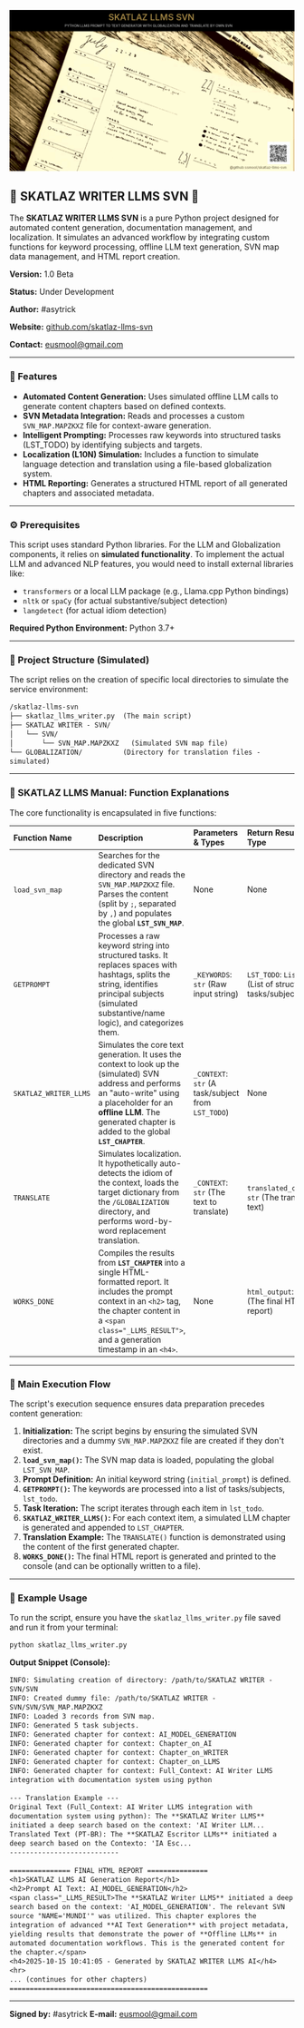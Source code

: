 ![Python SKATLAZ WRITER LLMS SVN](./skatlazllms.gif)

## 🐙 SKATLAZ WRITER LLMS SVN 🤖

The **SKATLAZ WRITER LLMS SVN** is a pure Python project designed for automated content generation, documentation management, and localization. It simulates an advanced workflow by integrating custom functions for keyword processing, offline LLM text generation, SVN map data management, and HTML report creation.

**Version:** 1.0 Beta

**Status:** Under Development  

**Author:** #asytrick

**Website:** [github.com/skatlaz-llms-svn](https://github.com/ssmool/skatlaz-llms-svn)  

**Contact:** eusmool@gmail.com  


-----

### 🚀 Features

  * **Automated Content Generation:** Uses simulated offline LLM calls to generate content chapters based on defined contexts.
  * **SVN Metadata Integration:** Reads and processes a custom `SVN_MAP.MAPZKXZ` file for context-aware generation.
  * **Intelligent Prompting:** Processes raw keywords into structured tasks (LST\_TODO) by identifying subjects and targets.
  * **Localization (L10N) Simulation:** Includes a function to simulate language detection and translation using a file-based globalization system.
  * **HTML Reporting:** Generates a structured HTML report of all generated chapters and associated metadata.

-----

### ⚙️ Prerequisites

This script uses standard Python libraries. For the LLM and Globalization components, it relies on **simulated functionality**. To implement the actual LLM and advanced NLP features, you would need to install external libraries like:

  * `transformers` or a local LLM package (e.g., Llama.cpp Python bindings)
  * `nltk` or `spaCy` (for actual substantive/subject detection)
  * `langdetect` (for actual idiom detection)

**Required Python Environment:** Python 3.7+

-----

### 📂 Project Structure (Simulated)

The script relies on the creation of specific local directories to simulate the service environment:

```
/skatlaz-llms-svn
├── skatlaz_llms_writer.py  (The main script)
├── SKATLAZ WRITER - SVN/
│   └── SVN/
│       └── SVN_MAP.MAPZKXZ   (Simulated SVN map file)
└── GLOBALIZATION/          (Directory for translation files - simulated)
```

-----

### 📘 SKATLAZ LLMS Manual: Function Explanations

The core functionality is encapsulated in five functions:

| Function Name | Description | Parameters & Types | Return Result & Type |
| :--- | :--- | :--- | :--- |
| `load_svn_map` | Searches for the dedicated SVN directory and reads the `SVN_MAP.MAPZKXZ` file. Parses the content (split by `;`, separated by `,`) and populates the global **`LST_SVN_MAP`**. | None | None |
| `GETPROMPT` | Processes a raw keyword string into structured tasks. It replaces spaces with hashtags, splits the string, identifies principal subjects (simulated substantive/name logic), and categorizes them. | `_KEYWORDS`: `str` (Raw input string) | `LST_TODO`: `List[str]` (List of structured tasks/subjects) |
| `SKATLAZ_WRITER_LLMS` | Simulates the core text generation. It uses the context to look up the (simulated) SVN address and performs an "auto-write" using a placeholder for an **offline LLM**. The generated chapter is added to the global **`LST_CHAPTER`**. | `_CONTEXT`: `str` (A task/subject from `LST_TODO`) | None |
| `TRANSLATE` | Simulates localization. It hypothetically auto-detects the idiom of the context, loads the target dictionary from the `/GLOBALIZATION` directory, and performs word-by-word replacement translation. | `_CONTEXT`: `str` (The text to translate) | `translated_context`: `str` (The translated text) |
| `WORKS_DONE` | Compiles the results from **`LST_CHAPTER`** into a single HTML-formatted report. It includes the prompt context in an `<h2>` tag, the chapter content in a `<span class="_LLMS_RESULT">`, and a generation timestamp in an `<h4>`. | None | `html_output`: `str` (The final HTML report) |

-----

### 🔄 Main Execution Flow

The script's execution sequence ensures data preparation precedes content generation:

1.  **Initialization:** The script begins by ensuring the simulated SVN directories and a dummy `SVN_MAP.MAPZKXZ` file are created if they don't exist.
2.  **`load_svn_map()`:** The SVN map data is loaded, populating the global `LST_SVN_MAP`.
3.  **Prompt Definition:** An initial keyword string (`initial_prompt`) is defined.
4.  **`GETPROMPT()`:** The keywords are processed into a list of tasks/subjects, `lst_todo`.
5.  **Task Iteration:** The script iterates through each item in `lst_todo`.
6.  **`SKATLAZ_WRITER_LLMS()`:** For each context item, a simulated LLM chapter is generated and appended to `LST_CHAPTER`.
7.  **Translation Example:** The `TRANSLATE()` function is demonstrated using the content of the first generated chapter.
8.  **`WORKS_DONE()`:** The final HTML report is generated and printed to the console (and can be optionally written to a file).

-----

### 📝 Example Usage

To run the script, ensure you have the `skatlaz_llms_writer.py` file saved and run it from your terminal:

```bash
python skatlaz_llms_writer.py
```

**Output Snippet (Console):**

```
INFO: Simulating creation of directory: /path/to/SKATLAZ WRITER - SVN/SVN
INFO: Created dummy file: /path/to/SKATLAZ WRITER - SVN/SVN/SVN_MAP.MAPZKXZ
INFO: Loaded 3 records from SVN map.
INFO: Generated 5 task subjects.
INFO: Generated chapter for context: AI_MODEL_GENERATION
INFO: Generated chapter for context: Chapter_on_AI
INFO: Generated chapter for context: Chapter_on_WRITER
INFO: Generated chapter for context: Chapter_on_LLMS
INFO: Generated chapter for context: Full_Context: AI Writer LLMS integration with documentation system using python

--- Translation Example ---
Original Text (Full_Context: AI Writer LLMS integration with documentation system using python): The **SKATLAZ Writer LLMS** initiated a deep search based on the context: 'AI Writer LLM...
Translated Text (PT-BR): The **SKATLAZ Escritor LLMs** initiated a deep search based on the Contexto: 'IA Esc...
---------------------------

=============== FINAL HTML REPORT ===============
<h1>SKATLAZ LLMS AI Generation Report</h1>
<h2>Prompt AI Text: AI_MODEL_GENERATION</h2>
<span class="_LLMS_RESULT>The **SKATLAZ Writer LLMS** initiated a deep search based on the context: 'AI_MODEL_GENERATION'. The relevant SVN source "NAME='MUNDI'" was utilized. This chapter explores the integration of advanced **AI Text Generation** with project metadata, yielding results that demonstrate the power of **Offline LLMs** in automated documentation workflows. This is the generated content for the chapter.</span>
<h4>2025-10-15 10:41:05 - Generated by SKATLAZ WRITER LLMS AI</h4>
<hr>
... (continues for other chapters)
=================================================
```

-----

**Signed by:** \#asytrick
**E-mail:** eusmool@gmail.com
